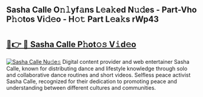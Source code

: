 ## Sasha Calle O𝚗𝚕yf𝚊ns L𝚎a𝚔ed N𝚞𝚍es - Part-Vho P𝚑𝚘tos Vi𝚍𝚎o - H𝚘𝚝 Part L𝚎a𝚔s rWp43

# <h2><a href="http://kf5moh.oniu.top/?m=Sasha+Calle">🔗👉 🔴 Sasha Calle P𝚑ot𝚘𝚜 V𝚒d𝚎o</a></h2>

[![Sasha Calle Nu𝚍e𝚜](https://i.imgur.com/0qMVB7G.gif)](http://kf5moh.oniu.top/?m=Sasha+Calle)
Digital content provider and web entertainer Sasha Calle, known for distributing dance and lifestyle knowledge through solo and collaborative dance routines and short videos. Selfless peace activist Sasha Calle, recognized for their dedication to promoting peace and understanding between different cultures and communities.  
